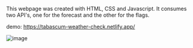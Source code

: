This webpage was created with HTML, CSS and Javascript.
It consumes two API's, one for the forecast and the other for the flags.

demo:
https://tabascum-weather-check.netlify.app/

![image](https://github.com/tabascum/weather-app/assets/102918241/1bee481c-2c17-4408-ad06-e5bfa1bd2ef1)
